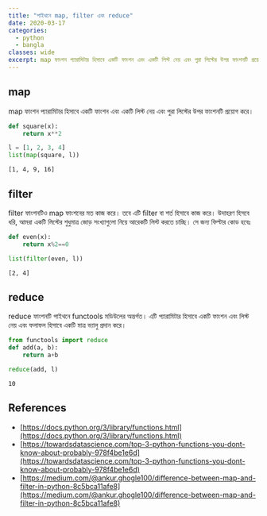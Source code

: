 ```yaml
---
title: "পাইথনে map, filter এবং reduce"
date: 2020-03-17
categories:
  - python
  - bangla
classes: wide
excerpt: map ফাংশন প্যারামিটার হিসাবে একটি ফাংশন এবং একটি লিস্ট নেয় এবং পুরা লিস্টের উপর ফাংশনটি প্রয়োগ করে।
---
```


## map

map ফাংশন প্যারামিটার হিসাবে একটি ফাংশন এবং একটি লিস্ট নেয় এবং পুরা লিস্টের উপর ফাংশনটি প্রয়োগ করে।


```python
def square(x):
    return x**2

l = [1, 2, 3, 4]
list(map(square, l))
```




    [1, 4, 9, 16]



## filter

filter ফাংশনটিও map ফাংশনের মত কাজ করে। তবে এটি filter বা শর্ত হিসাবে কাজ করে। 
উদাহরণ হিসবে ধরি, আমরা একটি লিস্টের শুধুমাত্র জোড় সংখ্যাগুলো নিয়ে আরেকটি লিস্ট করতে চাচ্ছি। 
সে জন্য ফিল্টার কোড হবেঃ


```python
def even(x):
    return x%2==0

list(filter(even, l))
```




    [2, 4]



## reduce

reduce ফাংশনটি পাইথনে functools মডিউলের অন্তর্গত। এটি প্যারামিটার হিসাবে একটি ফাংশন এবং লিস্ট নেয় এবং ফলাফল হিসাবে একটি মাত্র
ভ্যালু প্রদান করে।


```python
from functools import reduce
def add(a, b):
    return a+b

reduce(add, l)
```




    10



## References

* [https://docs.python.org/3/library/functions.html](https://docs.python.org/3/library/functions.html)
* [https://towardsdatascience.com/top-3-python-functions-you-dont-know-about-probably-978f4be1e6d](https://towardsdatascience.com/top-3-python-functions-you-dont-know-about-probably-978f4be1e6d)
* [https://medium.com/@ankur.ghogle100/difference-between-map-and-filter-in-python-8c5bca11afe8](https://medium.com/@ankur.ghogle100/difference-between-map-and-filter-in-python-8c5bca11afe8)


```python

```
